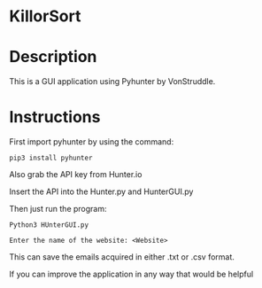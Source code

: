 # KillorSort

# Description
This is a GUI application using Pyhunter by VonStruddle.

# Instructions

First import pyhunter by using the command:

``` pip3 install pyhunter ```

Also grab the API key from Hunter.io

Insert the API into the Hunter.py and HunterGUI.py

Then just run the program:



``` Python3 HUnterGUI.py ```


``` Enter the name of the website: <Website> ```

This can save the emails acquired in either .txt or .csv format.



If you can improve the application in any way that would be helpful  
